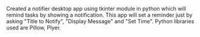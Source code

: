 Created a notifier desktop app using tkinter module in python which will remind tasks by showing a notification.
This app will set a reminder just by asking "Title to Notify", "Display Message" and "Set Time".
Python libraries used are Pillow, Plyer.

